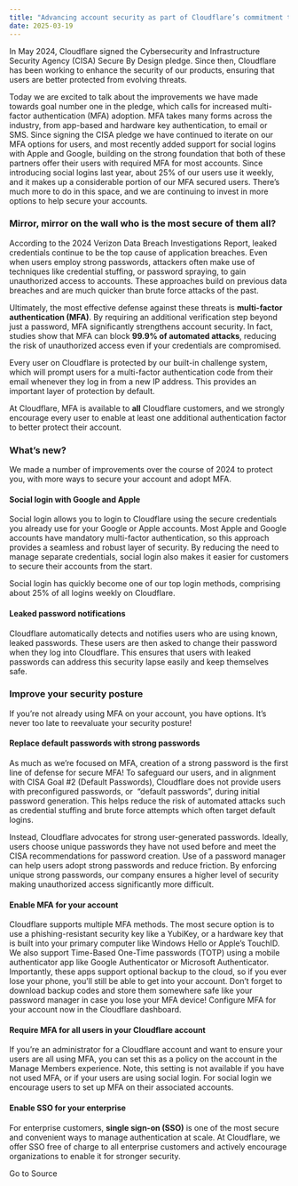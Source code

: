 ```yaml
---
title: "Advancing account security as part of Cloudflare’s commitment to CISA’s Secure by Design pledge"
date: 2025-03-19
---
```


In May 2024, Cloudflare signed the Cybersecurity and Infrastructure Security Agency (CISA) Secure By Design pledge. Since then, Cloudflare has been working to enhance the security of our products, ensuring that users are better protected from evolving threats. 

Today we are excited to talk about the improvements we have made towards goal number one in the pledge, which calls for increased multi-factor authentication (MFA) adoption. MFA takes many forms across the industry, from app-based and hardware key authentication, to email or SMS. Since signing the CISA pledge we have continued to iterate on our MFA options for users, and most recently added support for social logins with Apple and Google, building on the strong foundation that both of these partners offer their users with required MFA for most accounts. Since introducing social logins last year, about 25% of our users use it weekly, and it makes up a considerable portion of our MFA secured users. There’s much more to do in this space, and we are continuing to invest in more options to help secure your accounts. 

### Mirror, mirror on the wall who is the most secure of them all?

According to the 2024 Verizon Data Breach Investigations Report, leaked credentials continue to be the top cause of application breaches. Even when users employ strong passwords, attackers often make use of techniques like credential stuffing, or password spraying, to gain unauthorized access to accounts. These approaches build on previous data breaches and are much quicker than brute force attacks of the past.  

Ultimately, the most effective defense against these threats is **multi-factor authentication (MFA)**. By requiring an additional verification step beyond just a password, MFA significantly strengthens account security. In fact, studies show that MFA can block **99.9% of automated attacks**, reducing the risk of unauthorized access even if your credentials are compromised. 

Every user on Cloudflare is protected by our built-in challenge system, which will prompt users for a multi-factor authentication code from their email whenever they log in from a new IP address. This provides an important layer of protection by default.

At Cloudflare, MFA is available to **all** Cloudflare customers, and we strongly encourage every user to enable at least one additional authentication factor to better protect their account.

### What’s new?

We made a number of improvements over the course of 2024 to protect you, with more ways to secure your account and adopt MFA. 

#### Social login with Google and Apple

Social login allows you to login to Cloudflare using the secure credentials you already use for your Google or Apple accounts. Most Apple and Google accounts have mandatory multi-factor authentication, so this approach provides a seamless and robust layer of security. By reducing the need to manage separate credentials, social login also makes it easier for customers to secure their accounts from the start. 

Social login has quickly become one of our top login methods, comprising about 25% of all logins weekly on Cloudflare. 

#### Leaked password notifications

Cloudflare automatically detects and notifies users who are using known, leaked passwords. These users are then asked to change their password when they log into Cloudflare. This ensures that users with leaked passwords can address this security lapse easily and keep themselves safe. 

### Improve your security posture

If you’re not already using MFA on your account, you have options. It’s never too late to reevaluate your security posture! 

#### Replace default passwords with strong passwords  

As much as we’re focused on MFA, creation of a strong password is the first line of defense for secure MFA! To safeguard our users, and in alignment with CISA Goal #2 (Default Passwords), Cloudflare does not provide users with preconfigured passwords, or  “default passwords”, during initial password generation. This helps reduce the risk of automated attacks such as credential stuffing and brute force attempts which often target default logins. 

Instead, Cloudflare advocates for strong user-generated passwords. Ideally, users choose unique passwords they have not used before and meet the CISA recommendations for password creation. Use of a password manager can help users adopt strong passwords and reduce friction. By enforcing unique strong passwords, our company ensures a higher level of security making unauthorized access significantly more difficult. 

#### Enable MFA for your account

Cloudflare supports multiple MFA methods. The most secure option is to use a phishing-resistant security key like a YubiKey, or a hardware key that is built into your primary computer like Windows Hello or Apple’s TouchID. We also support Time-Based One-Time passwords (TOTP) using a mobile authenticator app like Google Authenticator or Microsoft Authenticator. Importantly, these apps support optional backup to the cloud, so if you ever lose your phone, you’ll still be able to get into your account. Don’t forget to download backup codes and store them somewhere safe like your password manager in case you lose your MFA device! Configure MFA for your account now in the Cloudflare dashboard. 

#### Require MFA for all users in your Cloudflare account

If you’re an administrator for a Cloudflare account and want to ensure your users are all using MFA, you can set this as a policy on the account in the Manage Members experience. Note, this setting is not available if you have not used MFA, or if your users are using social login. For social login we encourage users to set up MFA on their associated accounts. 

#### Enable SSO for your enterprise

For enterprise customers, **single sign-on (SSO)** is one of the most secure and convenient ways to manage authentication at scale. At Cloudflare, we offer SSO free of charge to all enterprise customers and actively encourage organizations to enable it for stronger security. 

Go to Source

